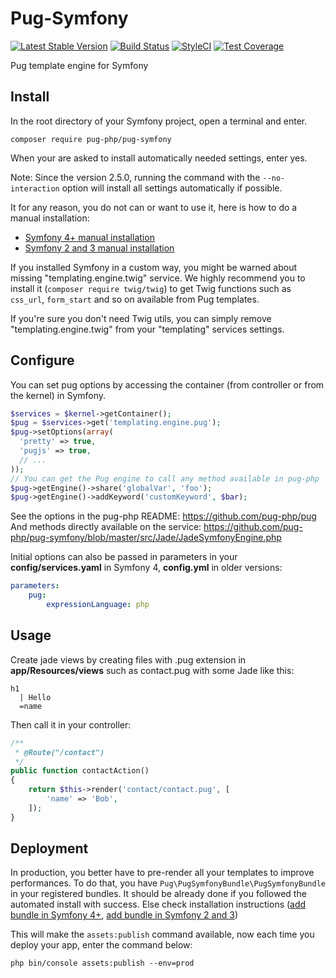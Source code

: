 # Pug-Symfony
[![Latest Stable Version](https://poser.pugx.org/pug-php/pug-symfony/v/stable.png)](https://packagist.org/packages/pug-php/pug-symfony)
[![Build Status](https://travis-ci.org/pug-php/pug-symfony.svg?branch=master)](https://travis-ci.org/pug-php/pug-symfony)
[![StyleCI](https://styleci.io/repos/61784988/shield?style=flat)](https://styleci.io/repos/61784988)
[![Test Coverage](https://codeclimate.com/github/pug-php/pug-symfony/badges/coverage.svg)](https://codecov.io/github/pug-php/pug-symfony?branch=master)

Pug template engine for Symfony

## Install

In the root directory of your Symfony project, open a terminal and enter.
```shell
composer require pug-php/pug-symfony
```
When your are asked to install automatically needed settings, enter yes.

Note: Since the version 2.5.0, running the command with the `--no-interaction`
option will install all settings automatically if possible.

It for any reason, you do not can or want to use it, here is how to do
a manual installation:

- [Symfony 4+ manual installation](https://github.com/pug-php/pug-symfony/wiki/Symfony-4-manual-installation)
- [Symfony 2 and 3 manual installation](https://github.com/pug-php/pug-symfony/wiki/Symfony-2-and-3-manual-installation)

If you installed Symfony in a custom way, you might be warned about
missing "templating.engine.twig" service. We highly recommend you to
install it (`composer require twig/twig`) to get Twig functions such
as `css_url`, `form_start` and so on available from Pug templates.

If you're sure you don't need Twig utils, you can simply remove
"templating.engine.twig" from your "templating" services settings.

## Configure

You can set pug options by accessing the container (from controller or from the kernel) in Symfony.
```php
$services = $kernel->getContainer();
$pug = $services->get('templating.engine.pug');
$pug->setOptions(array(
  'pretty' => true,
  'pugjs' => true,
  // ...
));
// You can get the Pug engine to call any method available in pug-php
$pug->getEngine()->share('globalVar', 'foo');
$pug->getEngine()->addKeyword('customKeyword', $bar);
```
See the options in the pug-php README: https://github.com/pug-php/pug
And methods directly available on the service: https://github.com/pug-php/pug-symfony/blob/master/src/Jade/JadeSymfonyEngine.php

Initial options can also be passed in parameters in your **config/services.yaml** in Symfony 4,
**config.yml** in older versions:
```yaml
parameters:
    pug:
        expressionLanguage: php
```

## Usage

Create jade views by creating files with .pug extension
in **app/Resources/views** such as contact.pug with
some Jade like this:
```pug
h1
  | Hello
  =name
```
Then call it in your controller:
```php
/**
 * @Route("/contact")
 */
public function contactAction()
{
    return $this->render('contact/contact.pug', [
        'name' => 'Bob',
    ]);
}
```

## Deployment

In production, you better have to pre-render all your templates to improve performances. To do that, you have
`Pug\PugSymfonyBundle\PugSymfonyBundle` in your registered bundles. It should be already done if you
followed the automated install with success. Else check installation instructions ([add bundle in Symfony 4+](https://github.com/pug-php/pug-symfony/wiki/Symfony-4-manual-installation#configbundlesphp),
[add bundle in Symfony 2 and 3](https://github.com/pug-php/pug-symfony/wiki/Symfony-2-and-3-manual-installation#appappkenelphp))

This will make the `assets:publish` command available, now each time you deploy your app, enter the command below:
```shell
php bin/console assets:publish --env=prod
```
